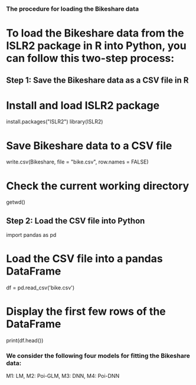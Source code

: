 ### The procedure for loading the Bikeshare data 
# To load the Bikeshare data from the ISLR2 package in R into Python, you can follow this two-step process:
## Step 1: Save the Bikeshare data as a CSV file in R
# Install and load ISLR2 package
install.packages("ISLR2")
library(ISLR2)
# Save Bikeshare data to a CSV file
write.csv(Bikeshare, file = "bike.csv", row.names = FALSE)
# Check the current working directory
getwd()
## Step 2: Load the CSV file into Python
import pandas as pd
# Load the CSV file into a pandas DataFrame
df = pd.read_csv('bike.csv')
# Display the first few rows of the DataFrame
print(df.head())

### We consider the following four models for fitting the Bikeshare data:
M1: LM,
M2: Poi-GLM,
M3: DNN,
M4: Poi-DNN
